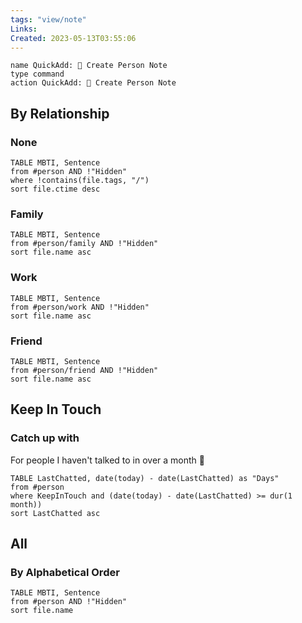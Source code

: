 ```yaml
---
tags: "view/note"
Links: 
Created: 2023-05-13T03:55:06
---
```


```button
name QuickAdd: 👤 Create Person Note
type command
action QuickAdd: 👤 Create Person Note
```

## By Relationship
### None
```dataview
TABLE MBTI, Sentence
from #person AND !"Hidden"
where !contains(file.tags, "/")
sort file.ctime desc
```

### Family

```dataview
TABLE MBTI, Sentence
from #person/family AND !"Hidden"
sort file.name asc
```

### Work

```dataview
TABLE MBTI, Sentence
from #person/work AND !"Hidden"
sort file.name asc
```

### Friend

```dataview
TABLE MBTI, Sentence
from #person/friend AND !"Hidden"
sort file.name asc
```

## Keep In Touch

### Catch up with

For people I haven't talked to in over a month 🤯

```dataview
TABLE LastChatted, date(today) - date(LastChatted) as "Days"
from #person
where KeepInTouch and (date(today) - date(LastChatted) >= dur(1 month))
sort LastChatted asc
```

## All
### By Alphabetical Order

```dataview
TABLE MBTI, Sentence
from #person AND !"Hidden"
sort file.name
```
